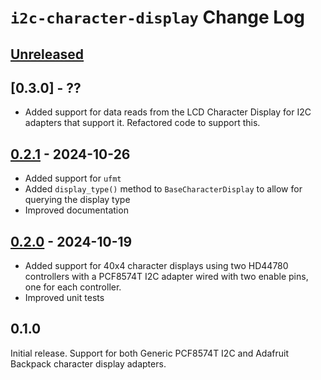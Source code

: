 # `i2c-character-display` Change Log

## [Unreleased]

## [0.3.0] - ??
* Added support for data reads from the LCD Character Display for I2C adapters that support it. Refactored code to support this.

## [0.2.1] - 2024-10-26
* Added support for `ufmt`
* Added `display_type()` method to `BaseCharacterDisplay` to allow for querying the display type
* Improved documentation

## [0.2.0]  - 2024-10-19
* Added support for 40x4 character displays using two HD44780 controllers with a PCF8574T I2C adapter wired with two enable pins, one for each controller.
* Improved unit tests

## 0.1.0
Initial release. Support for both Generic PCF8574T I2C and Adafruit Backpack character display adapters.

[Unreleased]: https://github.com/michaelkamprath/bespokeasm/compare/v0.2.1...HEAD
[0.2.1]: https://github.com/michaelkamprath/bespokeasm/compare/v0.2.0...v0.2.1
[0.2.0]: https://github.com/michaelkamprath/bespokeasm/compare/v0.1.0...v0.2.0